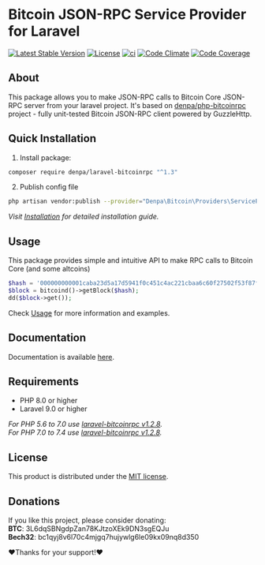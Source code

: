 # Bitcoin JSON-RPC Service Provider for Laravel
[![Latest Stable Version](https://poser.pugx.org/denpa/laravel-bitcoinrpc/v/stable)](https://packagist.org/packages/denpa/laravel-bitcoinrpc)
[![License](https://poser.pugx.org/denpa/laravel-bitcoinrpc/license)](https://packagist.org/packages/denpa/laravel-bitcoinrpc)
[![ci](https://github.com/denpamusic/laravel-bitcoinrpc/actions/workflows/ci.yml/badge.svg)](https://github.com/denpamusic/laravel-bitcoinrpc/actions/workflows/ci.yml)
[![Code Climate](https://codeclimate.com/github/denpamusic/laravel-bitcoinrpc/badges/gpa.svg)](https://codeclimate.com/github/denpamusic/laravel-bitcoinrpc)
[![Code Coverage](https://codeclimate.com/github/denpamusic/laravel-bitcoinrpc/badges/coverage.svg)](https://codeclimate.com/github/denpamusic/laravel-bitcoinrpc/coverage)

## About
This package allows you to make JSON-RPC calls to Bitcoin Core JSON-RPC server from your laravel project.
It's based on [denpa/php-bitcoinrpc](https://github.com/denpamusic/php-bitcoinrpc) project - fully unit-tested Bitcoin JSON-RPC client powered by GuzzleHttp.

## Quick Installation
1. Install package:
```sh
composer require denpa/laravel-bitcoinrpc "^1.3"
```

2. Publish config file
```sh
php artisan vendor:publish --provider="Denpa\Bitcoin\Providers\ServiceProvider"
```
_Visit [Installation](https://laravel-bitcoinrpc.denpa.pro/docs/install/) for detailed installation guide._

## Usage
This package provides simple and intuitive API to make RPC calls to Bitcoin Core (and some altcoins)
```php
$hash = '000000000001caba23d5a17d5941f0c451c4ac221cbaa6c60f27502f53f87f68';
$block = bitcoind()->getBlock($hash);
dd($block->get());
```
Check [Usage](https://laravel-bitcoinrpc.denpa.pro/docs/request/standard/) for more information and examples.

## Documentation
Documentation is available [here](https://laravel-bitcoinrpc.denpa.pro/).

## Requirements
* PHP 8.0 or higher
* Laravel 9.0 or higher

_For PHP 5.6 to 7.0 use [laravel-bitcoinrpc v1.2.8](https://github.com/denpamusic/laravel-bitcoinrpc/releases/tag/v1.2.8)._  
_For PHP 7.0 to 7.4 use [laravel-bitcoinrpc v1.2.8](https://github.com/denpamusic/laravel-bitcoinrpc/releases/tag/v1.2.11)._  

## License
This product is distributed under the [MIT license](https://github.com/denpamusic/laravel-bitcoinrpc/blob/master/LICENSE).

## Donations

If you like this project, please consider donating:<br>
**BTC**: 3L6dqSBNgdpZan78KJtzoXEk9DN3sgEQJu<br>
**Bech32**: bc1qyj8v6l70c4mjgq7hujywlg6le09kx09nq8d350

❤Thanks for your support!❤
